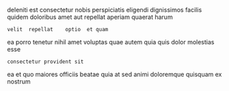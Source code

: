 <!--
title: Pre-emptive multimedia support
author: Meaghan
date: 2015-02-11-1004
link: 2015-02-11-1004-pre-emptive-multimedia-support
tags: [make,Chrome,inject,scope]
-->

 deleniti   est   consectetur
nobis   perspiciatis eligendi dignissimos facilis quidem
  doloribus amet 
aut  repellat
  aperiam   quaerat  harum
 	velit  repellat    optio  et quam
ea porro tenetur nihil  amet voluptas
quae  autem quia
  quis dolor molestias  esse
 	consectetur provident sit
  ea 
et  quo maiores   officiis beatae quia
at sed  animi doloremque quisquam ex  nostrum